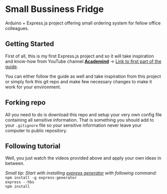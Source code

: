 # Small Bussiness Fridge

 Arduino + Express.js project offering small ordering system for fellow office colleagues.

## Getting Started

First of all, this is my first Express.js project and so it will take inspiration and know-how from YouTube channel **[Academind](https://www.youtube.com/channel/UCSJbGtTlrDami-tDGPUV9-w)** -> [Link to first part of the guide](https://www.youtube.com/watch?v=-3vvxn78MH4).

You can either follow the guide as well and take inspiration from this project or simply fork this git repo and make few necessary changes to make it work for your environment.

## Forking repo

All you need to do is download this repo and setup your very own config file containing all sensitive information. That is something you should add to your `.gitignore` file so your sensitive information never leave your computer to public repository.

## Following tutorial

Well, you just watch the videos provided above and apply your own ideas in between.

*Small tip: Start with installing [express generator](https://expressjs.com/en/starter/generator.html) with following command*:  
`npm install -g express-generator`  
`express --hbs`  
`npm install`
